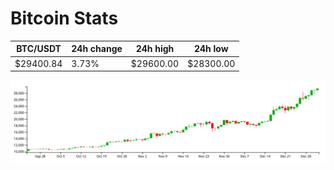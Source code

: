 # Bitcoin Stats

BTC/USDT|24h change|24h high|24h low|
|---|---|---|---|
|$29400.84|3.73%|$29600.00|$28300.00|

<img src="./chart.svg">
